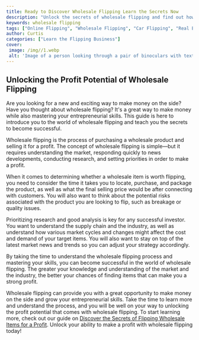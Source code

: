 ```yaml
---
title: Ready to Discover Wholesale Flipping Learn the Secrets Now
description: "Unlock the secrets of wholesale flipping and find out how you can turn a profit on your wholesale purchases Learn the tricks of the trade now - read this blog post and start turning your investments into profits today"
keywords: wholesale flipping
tags: ["Online Flipping", "Wholesale Flipping", "Car Flipping", "Real Estate Flipping"]
author: Curtis
categories: ["Learn the Flipping Business"]
cover: 
 image: /img//1.webp
 alt: 'Image of a person looking through a pair of binoculars with text that reads Discover Wholesale Flipping'
---
```

## Unlocking the Profit Potential of Wholesale Flipping
Are you looking for a new and exciting way to make money on the side? Have you thought about wholesale flipping? It's a great way to make money while also mastering your entrepreneurial skills. This guide is here to introduce you to the world of wholesale flipping and teach you the secrets to become successful. 

Wholesale flipping is the process of purchasing a wholesale product and selling it for a profit. The concept of wholesale flipping is simple—but it requires understanding the market, responding quickly to news developments, conducting research, and setting priorities in order to make a profit. 

When it comes to determining whether a wholesale item is worth flipping, you need to consider the time it takes you to locate, purchase, and package the product, as well as what the final selling price would be after connecting with customers. You will also want to think about the potential risks associated with the product you are looking to flip, such as breakage or quality issues. 

Prioritizing research and good analysis is key for any successful investor. You want to understand the supply chain and the industry, as well as understand how various market cycles and changes might affect the cost and demand of your target items. You will also want to stay on top of the latest market news and trends so you can adjust your strategy accordingly. 

By taking the time to understand the wholesale flipping process and mastering your skills, you can become successful in the world of wholesale flipping. The greater your knowledge and understanding of the market and the industry, the better your chances of finding items that can make you a strong profit.

Wholesale flipping can provide you with a great opportunity to make money on the side and grow your entrepreneurial skills. Take the time to learn more and understand the process, and you will be well on your way to unlocking the profit potential that comes with wholesale flipping. To start learning more, check out our guide on [Discover the Secrets of Flipping Wholesale Items for a Profit](https://www.foprom.com/wholesale-flipping/). Unlock your ability to make a profit with wholesale flipping today!
